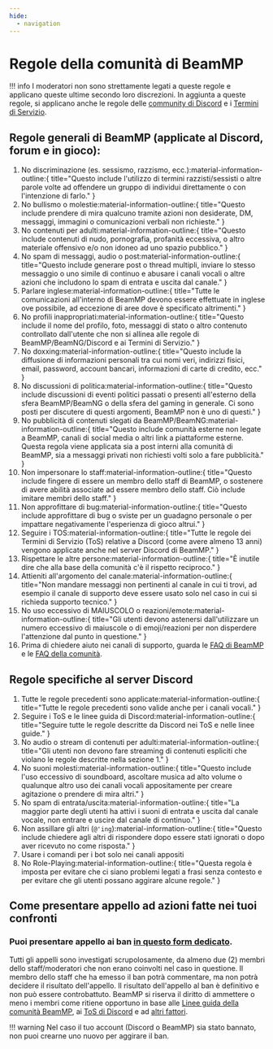 ```yaml
---
hide:
  - navigation
---
```

# Regole della comunità di BeamMP

!!! info
    I moderatori non sono strettamente legati a queste regole e applicano queste ultime secondo loro discrezioni. In aggiunta a queste regole, si applicano anche le regole delle [community di Discord](https://discord.com/guidelines/) e i [Termini di Servizio](https://discord.com/terms/).
	
## Regole generali di BeamMP (applicate al Discord, forum e in gioco):

1. No discriminazione (es. sessismo, razzismo, ecc.):material-information-outline:{ title="Questo include l'utilizzo di termini razzisti/sessisti o altre parole volte ad offendere un gruppo di individui direttamente o con l'intenzione di farlo." }
2. No bullismo o molestie:material-information-outline:{ title="Questo include prendere di mira qualcuno tramite azioni non desiderate, DM, messaggi, immagini o comunicazioni verbali non richieste." }
3. No contenuti per adulti:material-information-outline:{ title="Questo include contenuti di nudo, pornografia, profanità eccessiva, o altro materiale offensivo e/o non idoneo ad uno spazio pubblico." }
4. No spam di messaggi, audio o post:material-information-outline:{ title="Questo include generare post o thread multipli, inviare lo stesso messaggio o uno simile di continuo e abusare i canali vocali o altre azioni che includono lo spam di entrata e uscita dal canale." }
5. Parlare inglese:material-information-outline:{ title="Tutte le comunicazioni all'interno di BeamMP devono essere effettuate in inglese ove possibile, ad eccezione di aree dove è specificato altrimenti." }
6. No profili inappropriati:material-information-outline:{ title="Questo include il nome del profilo, foto, messaggi di stato o altro contenuto controllato dall'utente che non si allinea alle regole di BeamMP/BeamNG/Discord e ai Termini di Servizio." }
7. No doxxing:material-information-outline:{ title="Questo include la diffusione di informazioni personali tra cui nomi veri, indirizzi fisici, email, password, account bancari, informazioni di carte di credito, ecc." }
8. No discussioni di politica:material-information-outline:{ title="Questo include discussioni di eventi politici passati o presenti all'esterno della sfera BeamMP/BeamNG o della sfera del gaming in generale. Ci sono posti per discutere di questi argomenti, BeamMP non è uno di questi." }
9. No pubblicità di contenuti slegati da BeamMP/BeamNG:material-information-outline:{ title="Questo include comunità esterne non legate a BeamMP, canali di social media o altri link a piattaforme esterne. Questa regola viene applicata sia a post interni alla comunità di BeamMP, sia a messaggi privati non richiesti volti solo a fare pubblicità." }
10. Non impersonare lo staff:material-information-outline:{ title="Questo include fingere di essere un membro dello staff di BeamMP, o sostenere di avere abilità associate ad essere membro dello staff. Ciò include imitare membri dello staff." }
11. Non approfittare di bug:material-information-outline:{ title="Questo include approfittare di bug o sviste per un guadagno personale o per impattare negativamente l'esperienza di gioco altrui." }
12. Seguire i TOS:material-information-outline:{ title="Tutte le regole dei Termini di Servizio (ToS) relative a Discord (come avere almeno 13 anni) vengono applicate anche nel server Discord di BeamMP." }
13. Rispettare le altre persone:material-information-outline:{ title="È inutile dire che alla base della comunità c'è il rispetto reciproco." }
14. Attieniti all'argomento del canale:material-information-outline:{ title="Non mandare messaggi non pertinenti al canale in cui ti trovi, ad esempio il canale di supporto deve essere usato solo nel caso in cui si richieda supporto tecnico." }
15. No uso eccessivo di MAIUSCOLO o reazioni/emote:material-information-outline:{ title="Gli utenti devono astenersi dall'utilizzare un numero eccessivo di maiuscole o di emoji/reazioni per non disperdere l'attenzione dal punto in questione." }
16. Prima di chiedere aiuto nei canali di supporto, guarda le [FAQ di BeamMP](../../support/player-faq.md) e le [FAQ della comunità](https://forum.beammp.com/c/faq/35).

## Regole specifiche al server Discord

1. Tutte le regole precedenti sono applicate:material-information-outline:{ title="Tutte le regole precedenti sono valide anche per i canali vocali." }
2. Seguire i ToS e le linee guida di Discord:material-information-outline:{ title="Seguire tutte le regole descritte da Discord nei ToS e nelle linee guide." }
3. No audio o stream di contenuti per adulti:material-information-outline:{ title="Gli utenti non devono fare streaming di contenuti espliciti che violano le regole descritte nella sezione 1." }
4. No suoni molesti:material-information-outline:{ title="Questo include l'uso eccessivo di soundboard, ascoltare musica ad alto volume o qualunque altro uso dei canali vocali appositamente per creare agitazione o prendere di mira altri." }
5. No spam di entrata/uscita:material-information-outline:{ title="La maggior parte degli utenti ha attivi i suoni di entrata e uscita dal canale vocale, non entrare e uscire dal canale di continuo." }
6. Non assillare gli altri (`@'ing`):material-information-outline:{ title="Questo include chiedere agli altri di rispondere dopo essere stati ignorati o dopo aver ricevuto no come risposta." }
7. Usare i comandi per i bot solo nei canali appositi
8. No Role-Playing:material-information-outline:{ title="Questa regola è imposta per evitare che ci siano problemi legati a frasi senza contesto e per evitare che gli utenti possano aggirare alcune regole." }

## Come presentare appello ad azioni fatte nei tuoi confronti

### Puoi presentare appello ai ban [in questo form dedicato](https://docs.google.com/forms/d/1MaTPKM-MHQU5lUtxeOKz3C7OoI6Xbu5RX5AJdX-UOz4).

Tutti gli appelli sono investigati scrupolosamente, da almeno due (2) membri dello staff/moderatori che non erano coinvolti nel caso in questione. Il membro dello staff che ha emesso il ban potrà commentare, ma non potrà decidere il risultato dell'appello. Il risultato dell'appello al ban è definitivo e non può essere controbattuto. BeamMP si riserva il diritto di ammettere o meno i membri come ritiene opportuno in base alle [Linee guida della comunità BeamMP](https://forum.beammp.com/t/beammp-rules/282059), ai [ToS di Discord](https://discord.com/terms) e ad [altri fattori](https://forum.beammp.com/category/28/ban-appeal).

!!! warning
    Nel caso il tuo account (Discord o BeamMP) sia stato bannato, non puoi crearne uno nuovo per aggirare il ban.